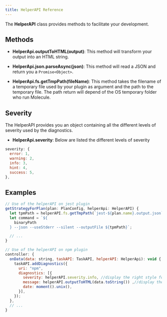 ```yaml
---
title: HelperAPI Reference
---
```


The **HelperAPI** class provides methods to facilitate your development.

## Methods

* **HelperApi.outputToHTML(output)**: This method will transform your output into an HTML string.

* **HelperApi.json.parseAsync(json)**: This method will read a JSON and return you a `Promise<Object>`.

* **HelperApi.fs.getTmpPath(fileName)**: This method takes the filename of a temporary file used by your plugin as argument and the path to the temporary file. The path return will depend of the OS temporary folder who run Molecule.

## Severity

The HelperAPI provides you an object containing all the different levels of severity used by the diagnostics.

* **HelperApi.severity**: Below are listed the different levels of severity

``` js
severity: {
  error: 1,
  warning: 2,
  info: 3,
  hint: 4,
  success: 5,
},
```

## Examples

``` js
// Use of the helperAPI on jest plugin
getStrategyForPlan(plan: PlanConfig, helperApi: HelperAPI) {
  let tpmPath = helperAPI.fs.getTmpPath(`jest-${plan.name}.output.json`);
  let command = `${
    binaryPath
  } --json --useStderr --silent --outputFile ${tpmPath}`;

  // ...
}
```

``` js
// Use of the helperAPI on npm plugin
controller: {
  onData(data: string, taskAPI: TaskAPI, helperAPI: HelperApi): void {
    taskAPI.addDiagnostics({
      uri: "npm",
      diagnostics: [{
        severity: helperAPI.severity.info, //display the right style for the diagnostic
        message: helperAPI.outputToHTML(data.toString()) ,//display the message in HTML
        date: moment().unix(),
      }],
    });
  },
  // ...
}
```
